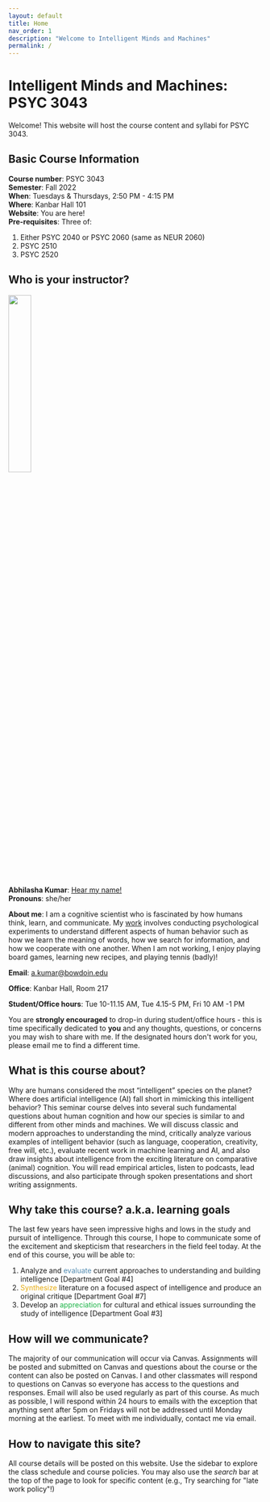 ```yaml
---
layout: default
title: Home
nav_order: 1
description: "Welcome to Intelligent Minds and Machines"
permalink: /
---
```


# Intelligent Minds and Machines: PSYC 3043

Welcome! This website will host the course content and syllabi for PSYC 3043.


## Basic Course Information
**Course number**: PSYC 3043 <br>
**Semester**: Fall 2022<br>
**When**: Tuesdays & Thursdays, 2:50 PM - 4:15 PM <br>
**Where**: Kanbar Hall 101<br>
**Website**: You are here!<br>
**Pre-requisites**: Three of:
1. Either PSYC 2040 or PSYC 2060 (same as NEUR 2060)
2. PSYC 2510
3. PSYC 2520<br>



## Who is your instructor?
<img width = "30%" height = "auto" src = "kumar_thumbnail.png"><br>
**Abhilasha Kumar**: <a href="https://www.name-coach.com/abhilasha-kumar" target="_blank">Hear my name!</a><br>
**Pronouns**: she/her

**About me**: I am a cognitive scientist who is fascinated by how humans think, learn, and communicate. My [work](https://thelexiconlab.github.io/research/) involves conducting psychological experiments to understand different aspects of human behavior such as how we learn the meaning of words, how we search for information, and how we cooperate with one another. When I am not working, I enjoy playing board games, learning new recipes, and playing tennis (badly)! <br>

**Email**: a.kumar@bowdoin.edu <br>

**Office**: Kanbar Hall, Room 217 <br>

**Student/Office hours**: Tue 10-11.15 AM, Tue 4.15-5 PM, Fri 10 AM -1 PM

You are **strongly encouraged** to drop-in during student/office hours - this is time specifically dedicated to **you** and any thoughts, questions, or concerns you may wish to share with me. If the designated hours don't work for you, please email me to find a different time.

## What is this course about?

Why are humans considered the most “intelligent” species on the planet? Where does artificial intelligence (AI) fall short in mimicking this intelligent behavior? This seminar course delves into several such fundamental questions about human cognition and how our species is similar to and different from other minds and machines. We will discuss classic and modern approaches to understanding the mind, critically analyze various examples of intelligent behavior (such as language, cooperation, creativity, free will, etc.), evaluate recent work in machine learning and AI, and also draw insights about intelligence from the exciting literature on comparative (animal) cognition. You will read empirical articles, listen to podcasts,  lead discussions, and also participate through spoken presentations and short writing assignments.

## Why take this course? a.k.a. learning goals

The last few years have seen impressive highs and lows in the study and pursuit of intelligence. Through this course, I hope to communicate some of the excitement and skepticism that researchers in the field feel today. At the end of this course, you will be able to: <br>

1. Analyze and <span style="color:#508AB0">evaluate</span> current approaches to understanding and building intelligence [Department Goal #4]
2.  <span style="color:#E7AC10">Synthesize</span> literature on a focused aspect of intelligence and produce an original critique [Department Goal #7]
3. Develop an <span style="color:#1CB447">appreciation</span> for cultural and ethical issues surrounding the study of intelligence [Department Goal #3]

## How will we communicate? 
The majority of our communication will occur via Canvas. Assignments will be posted and submitted on Canvas and questions about the course or the content can also be posted on Canvas. I and other classmates will respond to questions on Canvas so everyone has access to the questions and responses. Email will also be used regularly as part of this course. As much as possible, I will respond within 24 hours to emails with the exception that anything sent after 5pm on Fridays will not be addressed until Monday morning at the earliest. To meet with me individually, contact me via email.

## How to navigate this site?

All course details will be posted on this website. Use the sidebar to explore the class schedule and course policies. You may also use the *search* bar at the top of the page to look for specific content (e.g., Try searching for "late work policy"!)